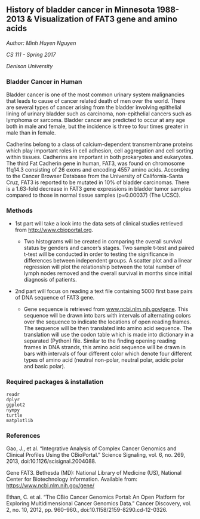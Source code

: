 ## History of bladder cancer in Minnesota 1988-2013 & Visualization of FAT3 gene and amino acids

*Author: Minh Huyen Nguyen*

*CS 111 - Spring 2017* 

*Denison University*

### Bladder Cancer in Human 

Bladder cancer is one of the most common urinary system malignancies that leads to cause of cancer related death of men over the world. There are several types of cancer arising from the bladder involving epithelial lining of urinary bladder such as carcinoma, non-epithelial cancers such as lymphoma or sarcoma. Bladder cancer are predicted to occur at any age both in male and female, but the incidence is three to four times greater in male than in female.

Cadherins belong to a class of calcium-dependent transmembrane proteins which play important roles in cell adhesion, cell aggregation and cell sorting within tissues. Cadherins are important in both prokaryotes and eukaryotes. The third Fat Cadherin gene in human, FAT3, was found on chromosome 11q14.3 consisting of 26 exons and encoding 4557 amino acids. According to the Cancer Browser Database from the University of California-Santa Cruz, FAT3 is reported to be mutated in 10% of bladder carcinomas. There is a 1.63-fold decrease in FAT3 gene expressions in bladder tumor samples compared to those in normal tissue samples (p=0.00037) (The UCSC). 

### Methods

- 1st part will take a look into the data sets of clinical studies  retrieved from http://www.cbioportal.org. 
  - Two histograms will be created in comparing the overall survival status by genders and cancer’s stages. Two sample t-test and paired t-test will be conducted in order to testing the significance in differences between independent groups. A scatter plot and a linear regression will plot the relationship between the total number of lymph nodes removed and the overall survival in months since initial diagnosis of patients. 
  
- 2nd part will focus on reading a text file containing 5000 first base pairs of DNA sequence of FAT3 gene. 
  - Gene sequence is retrieved from www.ncbi.nlm.nih.gov/gene. This sequence will be drawn into bars with intervals of alternating colors over the sequence to indicate the locations of open reading frames. The sequence will be then translated into amino acid sequence. The translation will use the codon table which is made into dictionary in a separated (Python) file. Similar to the finding opening reading frames in DNA strands, this amino acid sequence will be drawn in bars with intervals of four different color which denote four different types of amino acid (neutral non-polar, neutral polar, acidic polar and basic polar).

### Required packages & installation

```
readr
dplyr
ggplot2
nympy
turtle
matplotlib
```

### References

Gao, J., et al. “Integrative Analysis of Complex Cancer Genomics and Clinical Profiles Using the CBioPortal.” Science Signaling, vol. 6, no. 269, 2013, doi:10.1126/scisignal.2004088.

Gene FAT3. Bethesda (MD): National Library of Medicine (US), National Center for Biotechnology Information. Available from: https://www.ncbi.nlm.nih.gov/gene/

Ethan, C. et al. “The CBio Cancer Genomics Portal: An Open Platform for Exploring Multidimensional Cancer Genomics Data.” Cancer Discovery, vol. 2, no. 10, 2012, pp. 960–960., doi:10.1158/2159-8290.cd-12-0326.
